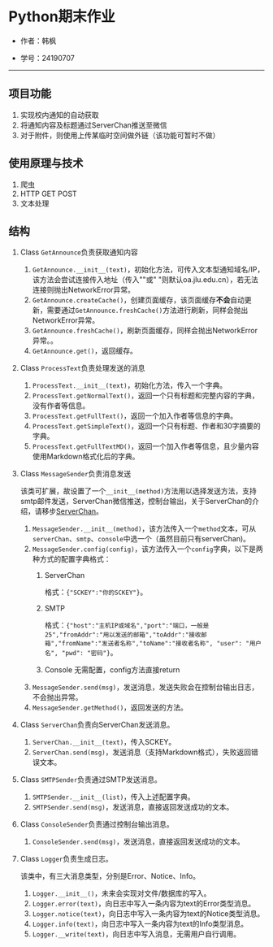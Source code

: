 # Python期末作业
- 作者：韩枫
  
- 学号：24190707
  
---
## 项目功能
1. 实现校内通知的自动获取
2. 将通知内容及标题通过ServerChan推送至微信
3. 对于附件，则使用上传某临时空间做外链（该功能可暂时不做）

## 使用原理与技术
1. 爬虫
2. HTTP GET POST
3. 文本处理

## 结构
1.  Class `GetAnnounce`负责获取通知内容
    1. `GetAnnounce.__init__(text)`，初始化方法，可传入文本型通知域名/IP，该方法会尝试连接传入地址（传入""或" "则默认oa.jlu.edu.cn），若无法连接则抛出NetworkError异常。
    2. `GetAnnounce.createCache()`，创建页面缓存，该页面缓存**不会**自动更新，需要通过`GetAnnounce.freshCache()`方法进行刷新，同样会抛出NetworkError异常。
    3. `GetAnnounce.freshCache()`，刷新页面缓存，同样会抛出NetworkError异常。。
    4. `GetAnnounce.get()`，返回缓存。
   
2.  Class `ProcessText`负责处理发送的消息
    1. `ProcessText.__init__(text)`，初始化方法，传入一个字典。
    2. `ProcessText.getNormalText()`，返回一个只有标题和完整内容的字典，没有作者等信息。
    3. `ProcessText.getFullText()`，返回一个加入作者等信息的字典。
    4. `ProcessText.getSimpleText()`，返回一个只有标题、作者和30字摘要的字典。
    5. `ProcessText.getFullTextMD()`，返回一个加入作者等信息，且少量内容使用Markdown格式化后的字典。
    
3.  Class `MessageSender`负责消息发送
    
    该类可扩展，故设置了一个`__init__(method)`方法用以选择发送方法，支持smtp邮件发送，ServerChan微信推送，控制台输出，关于ServerChan的介绍，请移步[ServerChan](http://sc.ftqq.com)。
    1. `MessageSender.__init__(method)`，该方法传入一个`method`文本，可从`serverChan`、`smtp`、`console`中选一个（虽然目前只有serverChan)。
    2. `MessageSender.config(config)`，该方法传入一个`config`字典，以下是两种方式的配置字典格式：
        1.  ServerChan
            
            格式：`{"SCKEY":"你的SCKEY"}`。
            
        2.  SMTP
            
            格式：`{"host":"主机IP或域名","port":"端口，一般是25","fromAddr":"用以发送的邮箱","toAddr":"接收邮箱","fromName":"发送者名称","toName":"接收者名称", "user": "用户名", "pwd": "密码"}`。
         
        3.  Console
            无需配置，config方法直接return
    3. `MessageSender.send(msg)`，发送消息，发送失败会在控制台输出日志，不会抛出异常。
    4. `MessageSender.getMethod()`，返回发送的方法。
    
4.  Class `ServerChan`负责向ServerChan发送消息。
    1. `ServerChan.__init__(text)`，传入SCKEY。
    2. `ServerChan.send(msg)`，发送消息（支持Markdown格式），失败返回错误文本。
    
5.  Class `SMTPSender`负责通过SMTP发送消息。
    1. `SMTPSender.__init__(list)`，传入上述配置字典。
    2. `SMTPSender.send(msg)`，发送消息，直接返回发送成功的文本。
    
6.  Class `ConsoleSender`负责通过控制台输出消息。
    1. `ConsoleSender.send(msg)`，发送消息，直接返回发送成功的文本。
    
7.  Class `Logger`负责生成日志。
   
    该类中，有三大消息类型，分别是Error、Notice、Info。    
    1. `Logger.__init__()`，未来会实现对文件/数据库的写入。
    2. `Logger.error(text)`，向日志中写入一条内容为text的Error类型消息。
    3. `Logger.notice(text)`，向日志中写入一条内容为text的Notice类型消息。
    4. `Logger.info(text)`，向日志中写入一条内容为text的Info类型消息。
    5. `Logger.__write(text)`，向日志中写入消息，无需用户自行调用。
